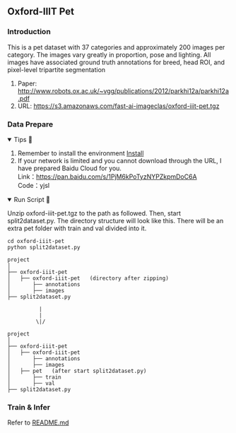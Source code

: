 ## Oxford-IIIT Pet  
### Introduction 
This is a pet dataset with 37 categories and approximately 200 images per category. The images vary greatly in proportion, pose and lighting. All images have associated ground truth annotations for breed, head ROI, and pixel-level tripartite segmentation  
1. Paper: http://www.robots.ox.ac.uk/~vgg/publications/2012/parkhi12a/parkhi12a.pdf
2. URL: https://s3.amazonaws.com/fast-ai-imageclas/oxford-iiit-pet.tgz 

### Data Prepare  
<details open>
<summary>Tips 🌟</summary>

1. Remember to install the environment [Install](../README.md)
2. If your network is limited and you cannot download through the URL, I have prepared Baidu Cloud for you.  
    Link：https://pan.baidu.com/s/1PjM6kPoTyzNYPZkpmDoC6A   
    Code：yjsl 
</details>
 
<details open>
<summary>Run Script  🚀️</summary>

Unzip oxford-iiit-pet.tgz to the path as followed. Then, start split2dataset.py. The directory structure will look like this. There will be an extra pet folder with train and val divided into it.  

```shell
cd oxford-iiit-pet
python split2dataset.py
```

```
project                    
│
├── oxford-iiit-pet  
│   ├── oxford-iiit-pet   (directory after zipping)
│       ├── annotations
│       ├── images
├── split2dataset.py

          |
          |
         \|/   
         
project                    
│
├── oxford-iiit-pet  
│   ├── oxford-iiit-pet
│       ├── annotations
│       ├── images
│   ├── pet   (after start split2dataset.py)
│       ├── train
│       ├── val
├── split2dataset.py
```
</details>

### Train & Infer
Refer to [README.md](../README.md)